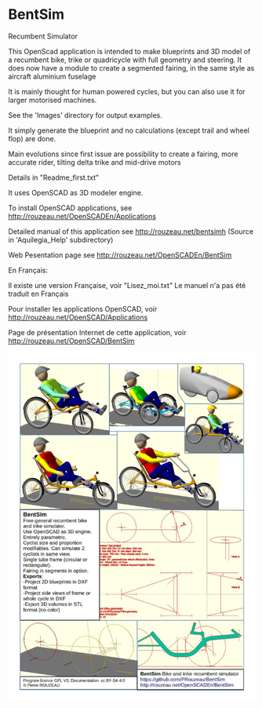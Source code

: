 # BentSim
Recumbent Simulator

This OpenScad application is intended to make blueprints and 3D model of
 a recumbent bike, trike or quadricycle with full geometry and steering.
 It does now have a module to create a segmented fairing, in the same style
 as aircraft aluminium fuselage

It is mainly thought for human powered cycles, but you can also use it
 for larger motorised machines.
 
See the 'Images' directory for output examples.

It simply generate the blueprint and no calculations (except trail and wheel
flop) are done.

Main evolutions since first issue are possibility to create a fairing, 
 more accurate rider, tilting delta trike and mid-drive motors
 
Details in "Readme_first.txt"

It uses OpenSCAD as 3D modeler engine.

To install OpenSCAD applications, see http://rouzeau.net/OpenSCADEn/Applications

Detailed manual of this application see http://rouzeau.net/bentsimh (Source in 'Aquilegia_Help' subdirectory)

Web Pesentation page see http://rouzeau.net/OpenSCADEn/BentSim

En Français:

Il existe une version Française, voir "Lisez_moi.txt"
Le manuel n'a pas été traduit en Français

Pour installer les applications OpenSCAD, voir http://rouzeau.net/OpenSCAD/Applications

Page de présentation Internet de cette application, voir http://rouzeau.net/OpenSCAD/BentSim 

![Presentation image](Images/All_recumbents_Description.1024.jpg?raw=true "BentSim presentation")

